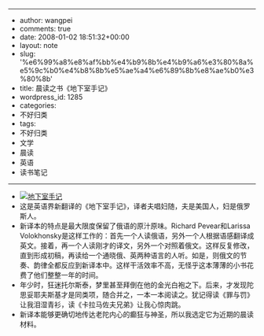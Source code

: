 - --
- author: wangpei
- comments: true
- date: 2008-01-02 18:51:32+00:00
- layout: note
- slug: '%e6%99%a8%e8%af%bb%e4%b9%8b%e4%b9%a6%e3%80%8a%e5%9c%b0%e4%b8%8b%e5%ae%a4%e6%89%8b%e8%ae%b0%e3%80%8b'
- title: 晨读之书《地下室手记》
- wordpress_id: 1285
- categories:
- 不好归类
- tags:
- 不好归类
- 文学
- 晨读
- 英语
- 读书笔记
- --
- [![地下室手记](http://photo15.yupoo.com/20080103/030253_1710159910_m.jpg)](http://www.douban.com/subject/2347193/)
- 这是英语界新翻译的《地下室手记》，译者夫唱妇随，夫是美国人，妇是俄罗斯人。
- 新译本的特点是最大限度保留了俄语的原汁原味。Richard Pevear和Larissa Volokhonsky是这样工作的：首先一个人读俄语，另外一个人根据语感翻译成英文。接着，再一个人读刚才的译文，另外一个对照着俄文。这样反复修改，直到形成初稿，再读给一个通晓俄、英两种语言的人听。如是，则俄文的节奏、韵律全都反应到新译本中。这样干活效率不高，无怪乎这本薄薄的小书花费了他们整整一年的时间。
- 年少时，狂迷托尔斯泰，梦里甚至拜倒在他的金光白袍之下。后来，才发现陀思妥耶夫斯基才是同类项，随合并之，一本一本阅读之。犹记得读《罪与罚》让我泪湿青衫，读《卡拉马佐夫兄弟》让我心惊肉跳。
- 新译本能够更确切地传达老陀内心的癫狂与神圣，所以我选定它为近期的晨读材料。
